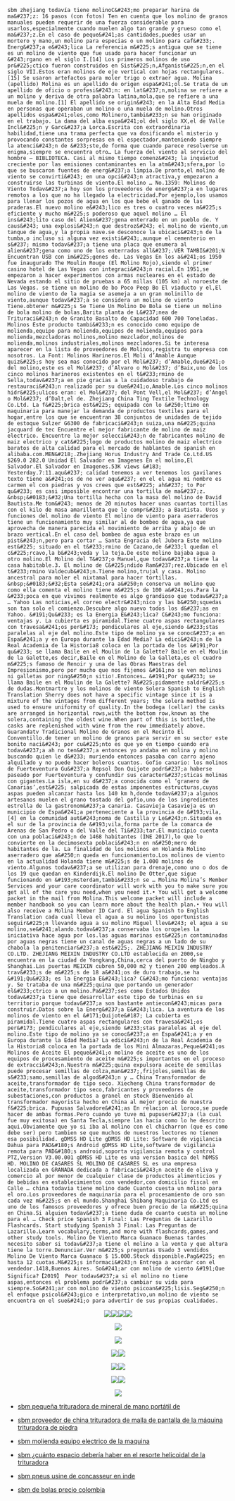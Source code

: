 
```
sbm zhejiang todavía tiene molinoC&#243;mo preparar harina de ma&#237;z: 16 pasos (con fotos) Ten en cuenta que los molino de granos manuales pueden requerir de una fuerza considerable para usarlos,especialmente cuando muelen algo tan grande y grueso como el ma&#237;z.En el caso de peque&#241;as cantidades,puedes usar un mortero y mano,un molino para especias o un molino para caf&#233;. Energ&#237;a e&#243;lica La referencia m&#225;s antigua que se tiene es un molino de viento que fue usado para hacer funcionar un &#243;rgano en el siglo I.[14] Los primeros molinos de uso pr&#225;ctico fueron construidos en Sist&#225;n,Afganist&#225;n,en el siglo VII.Estos eran molinos de eje vertical con hojas rectangulares.[15] Se usaron artefactos para moler trigo o extraer agua. Molina (apellido) Molina es un apellido de origen espa&#241;ol.Se trata de un apellido de oficio o profesi&#243;n: en lat&#237;n,molina se refiere a un molino y deriva de otra palabra latina,mola,que se refiere a una muela de molino.[1] El apellido se origin&#243; en la Alta Edad Media en personas que operaban un molino o una muela de molino.Otros apellidos espa&#241;oles,como Molinero,tambi&#233;n se han originado en el trabajo. La dama del alba espa&#241;ol del siglo XX,el de Valle Incl&#225;n y Garc&#237;a Lorca.Escrita con extraordinaria habilidad,tiene una trama perfecta que va dosificando el misterio y provocando constantes sorpresas en el espectador,manteniendo siempre la atenci&#243;n de &#233;ste,de forma que cuando parece resolverse un enigma,siempre se encuentra otro… La fuerza del viento al servicio del hombre — BIBLIOTECA. Casi al mismo tiempo comenz&#243; la inquietud creciente por las emisiones contaminantes en la atm&#243;sfera,por lo que se buscaron fuentes de energ&#237;a limpia.De pronto,el molino de viento se convirti&#243; en una opci&#243;n atractiva,y empezaron a construirse las turbinas de viento.El molino … No.1359: Molinos de Viento Todav&#237;a hoy son los proveedores de energ&#237;a en lugares remotos a los que no ha llegado la electricidad.Por ejemplo,los usamos para llenar los pozos de agua en los que bebe el ganado de las praderas.El nuevo molino e&#243;lico es tres o cuatro veces m&#225;s eficiente y mucho m&#225;s poderoso que aquel molino … El ins&#243;lito caso del Alien&#237;gena enterrado en un pueblo de. Y caus&#243; una explosi&#243;n que destroz&#243; el molino de viento,un tanque de agua,y la propia nave.se desconoce la ubicaci&#243;n de la tumba,o incluso si alguna vez existi&#243;,aunque el cementerio en s&#237; mismo todav&#237;a tiene una placa que enumera al alien&#237;gena como uno de los enterrados all&#237;.VER TAMBI&#201;N Encuentran USB con im&#225;genes de. Las Vegas En los a&#241;os 1950 fue inaugurado The Moulin Rouge (El Molino Rojo),siendo el primer casino hotel de Las Vegas con integraci&#243;n racial.En 1951,se empezaron a hacer experimentos con armas nucleares en el estado de Nevada estando el sitio de pruebas a 65 millas (105 km) al noroeste de Las Vegas. se tiene un molino de bo Poco Peep Bo El viaducto y el,El molino de viento de la magia se asemeja a un gran molinillo de viento,aunque todav&#237;a se considera un molino de viento Tiene.obtener m&#225;s Se Tiene Un Molino De Bola se tiene un molino de bola molino de bolas,Barita planta de L&#237;nea de Trituraci&#243;n de Granito Basalto de Capacidad 600 700 Toneladas. Molinos Este producto tambi&#233;n es conocido como equipo de molienda,equipo para molienda,equipos de molienda,equipos para molienda,mezcladoras molinos,molino mezclador,molinos de molienda,molinos industriales,molinos mezcladores.Si te interesa aparecer en la lista de proveedores de Molinos,registra tu empresa con nosotros. La Font: Molinos Harineros.El Moli d’Amable Aunque quiz&#225;s hoy sea mas conocido por el Mol&#237; d’Amable,due&#241;o del molino,este es el Mol&#237; d’Alvaro o Mol&#237; d’Baix,uno de los cinco molinos harineros existentes en el t&#233;rmino de Sella,todav&#237;a en pie gracias a la cuidadoso trabajo de restauraci&#243;n realizado por su due&#241;o,Amable.Los cinco molinos hidr&#225;ulicos eran: el Mol&#237; del Pont Vell,el Mol&#237; d’Angel o Mol&#237; d’Dalt,el de. Zhejiang China Ting Textile Technology Co.Ltd. La f&#225;brica est&#225; equipada con lo &#250;ltimo en maquinaria para manejar la demanda de productos textiles para el hogar,entre los que se encuentran 38 conjuntos de unidades de tejido de estoque Sulzer G6300 de fabricaci&#243;n suiza,una m&#225;quina jacquard de tec Encuentre el mejor fabricante de molino de maiz electrico. Encuentre la mejor selecci&#243;n de fabricantes molino de maiz electrico y cat&#225;logo de productos molino de maiz electrico baratos de alta calidad para el mercado de hablantes de spanish en alibaba.com.MEN&#218;.Zhejiang Horus Industry And Trade Co.Ltd.US $269.0 282.0 Unidad El Salvador en Imagenes En el molino,El Salvador.El Salvador en Imagenes.53K views &#183; Yesterday.7:11.aqu&#237; calidad tenemos a ver tenemos los gavilanes texto tiene a&#241;os de no ver aqu&#237; en el el agua mi nombre es carmen el con piedras y vos crees que est&#225; ah&#237; to Por qu&#233; es casi imposible encontrar una tortilla de ma&#237;z. &nbsp;&#0183;&#32;Una tortilla hecha con la masa del molino de David Bautista.Me tom&#243; menos de 20 minutos hacer unas cuantas tortillas con el kilo de masa amarillenta que le compr&#233; a Bautista. Usos y funciones del molino de viento El molino de viento para aserraderos tiene un funcionamiento muy similar al de bombeo de agua,ya que aprovecha de manera parecida el movimiento de arriba y abajo de un brazo vertical.En el caso del bombeo de agua este brazo es un pist&#243;n,pero para cortar … Santa Engracia del Jubera Este molino est&#225; situado en el t&#233;rmino de Cazano,de &#233;l quedan el c&#225;rcavo,la b&#243;veda y la teja.De este molino bajaba agua a otro molino.El Molino del T&#237;o Manuel,que todav&#237;a tiene la casa habitable.3. El molino de C&#225;ndido Ram&#237;rez.Ubicado en el t&#233;rmino Valdecub&#243;n.Tiene molino,trujal y casa. Molino ancestral para moler el nixtamal para hacer tortillas. &nbsp;&#0183;&#32;Esta se&#241;ora a&#250;n conserva un molino que como ella comenta el molino tiene m&#225;s de 100 a&#241;os.Para la &#233;poca en que vivimos realmente es algo grandioso que todav&#237;a … Yahoo Las noticias,el correo electr&#243;nico y las b&#250;squedas son tan solo el comienzo.Descubre algo nuevo todos los d&#237;as en Yahoo. &#191;Qu&#233; es la Energia E&#243;lica? C&#243;mo funciona: ventajas y. La cubierta es piramidal.Tiene cuatro aspas rectangulares con travesa&#241;os per&#173; pendiculares al eje,siendo &#233;stas paralelas al eje del molino.Este tipo de molino ya se conoc&#237;a en Espa&#241;a y en Europa durante la Edad Media? La edici&#243;n de la Real Academia de la Historia8 coloca en la portada de los &#191;Por qu&#233; se llama Baile en el Moulin de la Galette? Baile en el Moulin de la Galette,es decir,Baile en el Molino de la Galleta,es el cuadro m&#225;s famoso de Renoir y una de las Obras Maestras del Impresionismo,pero por mucho que nos fijemos &#161;no se ven molinos ni galletas por ning&#250;n sitio!.Entonces… &#191;Por qu&#233; se llama Baile en el Moulin de la Galette? R&#225;pidamente saldr&#225;s de dudas.Montmartre y los molinos de viento Solera Spanish to English Translation Sherry does not have a specific vintage since it is a mixture of the vintages from different years; the solera method is used to ensure uniformity of quality.In the bodega (cellar) the casks are arranged in horizontal rows,with the bottom row,known as the solera,containing the oldest wine.When part of this is bottled,the casks are replenished with wine from the row immediately above. Guarandatv Tradicional Molino de Granos en el Recinto El Conventillo.de tener un molino de granos para servir en su sector este bonito naci&#243; por cu&#225;nto es que yo en tiempo cuando era todav&#237;a ah no ten&#237;a entonces yo andaba en molina y molino buscando quien le d&#233; muriendo entonces pasaba con carro ajeno alquilado y no puede hacer boleros cuantos. Gofio canario: los molinos de Fuerteventura Gu&#237;a Repsol Don Quijote podr&#237;a haberse paseado por Fuerteventura y confundir sus caracter&#237;sticas molinas con gigantes.La isla,en su d&#237;a conocida como el ‘granero de Canarias’,est&#225; salpicada de estas imponentes estructuras,cuyas aspas pueden alcanzar hasta los 140 km h,donde todav&#237;a algunos artesanos muelen el grano tostado del gofio,uno de los ingredientes estrella de la gastronom&#237;a canaria. Casavieja Casavieja es un municipio de Espa&#241;a perteneciente a la provincia de &#193;vila,[4] en la comunidad aut&#243;noma de Castilla y Le&#243;n.Situada en el sur de la provincia de &#193;vila,forma parte de la comarca de Arenas de San Pedro o del Valle del Ti&#233;tar.El municipio cuenta con una poblaci&#243;n de 1468 habitantes (INE 2017),lo que lo convierte en la decimosexta poblaci&#243;n en n&#250;mero de habitantes de la. La finalidad de los molinos en Holanda Molino aserradero que a&#250;n queda en funcionamiento.Los molinos de viento en la actualidad Holanda tiene m&#225;s de 1.000 molinos de viento.Algunos todav&#237;a se utilizan para drenaje,como uno o dos de los 19 que quedan en Kinderdijk.El molino De Otter,que sigue funcionando en &#193;msterdam,tambi&#233;n se … Molina Molina’s Member Services and your care coordinator will work with you to make sure you get all of the care you need,when you need it.• You will get a welcome packet in the mail from Molina.This welcome packet will include a member handbook so you can learn more about the health plan.• You will also receive a Molina Member ID Card. El agua Spanish to English Translation cada cual lleva el agua a su molino los oportunistas seguir&#225;n llevando agua a su molino Miguel llev&#243; el agua a su molino,se&#241;alando.todav&#237;a conservaba los oropeles la iniciativa hace agua por los.las aguas marinas est&#225;n contaminadas por aguas negras tiene un canal de aguas negras a un lado de su chabola la penitenciar&#237;a est&#225;. ZHEJIANG MEIXIN INDUSTRY CO.LTD. ZHEJIANG MEIXIN INDUSTRY CO.LTD establecida en 2000,se encuentra en la ciudad de Yongkang,China,cerca del puerto de Ningbo y Shanghai.Las puertas MEIXIN cubren 50,000 m2 y tienen 200 empleados.A trav&#233;s de m&#225;s de 18 a&#241;os de duro trabajo,se ha &#191;Qu&#233; es la Energia E&#243;lica? C&#243;mo funciona: ventajas y. Se trataba de una m&#225;quina que portando un generador el&#233;ctrico a un molino.Pa&#237;ses como Estados Unidos todav&#237;a tiene que desarrollar este tipo de turbinas en su territorio porque todav&#237;a son bastante antiecon&#243;micas para construir.Datos sobre la Energ&#237;a E&#243;lica. La aventura de los molinos de viento en el &#171;Quijote&#187; La cubierta es piramidal.Tiene cuatro aspas rectangulares con travesa&#241;os per&#173; pendiculares al eje,siendo &#233;stas paralelas al eje del molino.Este tipo de molino ya se conoc&#237;a en Espa&#241;a y en Europa durante la Edad Media? La edici&#243;n de la Real Academia de la Historia8 coloca en la portada de los Mini Almazaras,Peque&#241;os Molinos de Aceite El peque&#241;o molino de aceite es uno de los equipos de procesamiento de aceite m&#225;s importantes en el proceso de extracci&#243;n.Nuestra m&#225;quina expulsora aceite de semillas puede procesar semillas de colza,man&#237;,frijoles,semillas de s&#233;samo,semillas de algod&#243;n y … China Transformador de aceite,transformador de tipo seco. Xiecheng China transformador de aceite,transformador tipo seco,fabricantes y proveedores de subestaciones,con productos a granel en stock Bienvenido al transformador mayorista hecho en China al mejor precio de nuestra f&#225;brica. Pupusas Salvadore&#241;as En relacion al loroco,se puede hacer de ambas formas.Pero cuando yo tuve mi pupuser&#237;a (la cual fue muy exitosa) en Santa Tecla,siempre las hacia como lo he descrito aqui.Obviamente que yo si iba al molino con el chicharron (que es como debe ser) pero tambien se que muchos de nuestros lectores no tienen esa posibilidad. gDMSS HD Lite gDMSS HD Lite: Software de vigilancia Dahua para PAD&#180;s Android gDMSS HD Lite,software de vigilancia remota para PAD&#180;s android,soporta vigilancia remota y control PTZ,Version V3.00.001 gDMSS HD Lite es una version basica del hDMSS HD. MOLINO DE CASARES SL MOLINO DE CASARES SL es una empresa localizada en GRANADA dedicada a fabricaci&#243;n aceite de oliva y comercio al por menor de cualquier clase de productos alimenticios y de bebidas en establecimientos con vendedor,con domicilio fiscal en Calle … china todavia tiene molino dade Cuanto cuesta un molino para el oro.Los proveedores de maquinaria para el procesamiento de oro son cada vez m&#225;s en el mundo.Shanghai Shibang Maquinaria Co.Ltd es uno de los famosos proveedores y ofrece buen precio de la m&#225;quina en China.Si alguien todav&#237;a tiene duda de cuanto cuesta un molino para el … Check price Spanish 3 Final: Las Preguntas de Lazarillo Flashcards. Start studying Spanish 3 Final: Las Preguntas de Lazarillo.Learn vocabulary,terms,and more with flashcards,games,and other study tools. Molino De Viento Marca Guanaco Buenas tardes necesito saber si todav&#237;a tiene el molino a la venta y que altura tiene la torre.Denunciar.Ver m&#225;s preguntas Usado 3 vendidos Molino De Viento Marca Guanaco $ 15.000.Stock disponible.Pag&#225; en hasta 12 cuotas.M&#225;s informaci&#243;n Entrega a acordar con el vendedor.1418,Buenos Aires. So&#241;ar con molino de viento &#191;Que Significa?【2019】 Peor todav&#237;a si el molino no tiene aspas,entonces el problema podr&#237;a cambiar su vida para siempre.So&#241;ar con molino de viento psicoan&#225;lisis.Seg&#250;n el enfoque psicol&#243;gico e interpretativo,un molino de viento se encuentra en el sue&#241;o para advertir de sus propias cualidades. 
```

<div align="center">

<a href="https://es-mill.shibang-china.com/github&k=sbm+zhejiang+todav%C3%ADa+tiene+molino"><img src="https://static.shibang-china.com/es/mill/index.jpg"></a><a href="https://es-mill.shibang-china.com/materials.htmlgithub&k=sbm+zhejiang+todav%C3%ADa+tiene+molino"><img src="https://static.shibang-china.com/es/mill/materials.jpg"></a><a href="https://es-mill.shibang-china.com/about.htmlgithub&k=sbm+zhejiang+todav%C3%ADa+tiene+molino"><img src="https://static.shibang-china.com/es/mill/about.jpg"></a><a href="https://es-mill.shibang-china.com/contact.htmlgithub&k=sbm+zhejiang+todav%C3%ADa+tiene+molino"><img src="https://static.shibang-china.com/es/mill/contact.jpg"></a>

<a href="https://es-mill.shibang-china.com/github&k=sbm+zhejiang+todav%C3%ADa+tiene+molino"><img src="https://static.shibang-china.com/es/mill/banner.jpg"></a>

<a href="https://swt.shibang-china.com/github&k=sbm+zhejiang+todav%C3%ADa+tiene+molino"><img src="https://static.shibang-china.com/es/mill/chat.jpg"></a>

<a href="https://es-mill.shibang-china.com/products/vertical-roller-mill.htmlgithub&k=sbm+zhejiang+todav%C3%ADa+tiene+molino"><img src="https://static.shibang-china.com/es/mill/vertical.jpg"></a><a href="https://es-mill.shibang-china.com/products/raymond-mill.htmlgithub&k=sbm+zhejiang+todav%C3%ADa+tiene+molino"><img src="https://static.shibang-china.com/es/mill/raymond.jpg"></a>

<a href="https://es-mill.shibang-china.com/products/ultrafine-grinding-mill.htmlgithub&k=sbm+zhejiang+todav%C3%ADa+tiene+molino"><img src="https://static.shibang-china.com/es/mill/ultrafine.jpg"></a><a href="https://es-mill.shibang-china.com/products/trapezium-grinding-mill.htmlgithub&k=sbm+zhejiang+todav%C3%ADa+tiene+molino"><img src="https://static.shibang-china.com/es/mill/trapezium.jpg"></a>

<a href="https://es-mill.shibang-china.com/products/ball-mill.htmlgithub&k=sbm+zhejiang+todav%C3%ADa+tiene+molino"><img src="https://static.shibang-china.com/es/mill/ball.jpg"></a><a href="https://es-mill.shibang-china.com/products/hammer-mill.htmlgithub&k=sbm+zhejiang+todav%C3%ADa+tiene+molino"><img src="https://static.shibang-china.com/es/mill/hammer.jpg"></a>

<a href="https://swt.shibang-china.com/github&k=sbm+zhejiang+todav%C3%ADa+tiene+molino"><img src="https://static.shibang-china.com/es/mill/case.jpg"></a>

</div>


* [sbm pequeña trituradora de mineral de mano portátil de](sbm%20peque%C3%B1a%20trituradora%20de%20mineral%20de%20mano%20port%C3%A1til%20de.md)

* [sbm proveedor de china trituradora de malla de pantalla de la máquina trituradora de piedra](sbm%20proveedor%20de%20china%20trituradora%20de%20malla%20de%20pantalla%20de%20la%20m%C3%A1quina%20trituradora%20de%20piedra.md)

* [sbm molienda equipo electrico de la maquina](sbm%20molienda%20equipo%20electrico%20de%20la%20maquina.md)

* [sbm ¿cuánto espacio debería haber en el resorte helicoidal de la trituradora ](sbm%20%C2%BFcu%C3%A1nto%20espacio%20deber%C3%ADa%20haber%20en%20el%20resorte%20helicoidal%20de%20la%20trituradora%20.md)

* [sbm pneus usine de concasseur en inde](sbm%20pneus%20usine%20de%20concasseur%20en%20inde.md)

* [sbm de bolas precio colombia](sbm%20de%20bolas%20precio%20colombia.md)